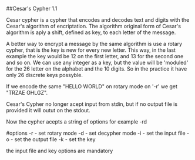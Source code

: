##Cesar's Cypher 1.1

Cesar cypher is a cypher that encodes and decodes text and digits with the 
Cesar's algorithm of encriptation. The algorithm original form of Cesar's algorithm 
is aply a shift, defined as key, to each letter of the message.

A better way to encrypt a message by the same algorithm is use a rotary cypher, that is
the key is new for every new letter. This way, in the last example the key would be 12
on the first letter, and 13 for the second one and so on.
We can use any integer as a key, but the value will be 'moduled' for the 26 letter on the alphabet
and the 10 digits. So in the practice it have only 26 discrete keys possyble.

If we encode the same "HELLO WORLD" on rotary mode on '-r' we get "TRZAE OHLGZ".

Cesar's Cypher no longer acept input from stdin, but if no output file is provided it will
outut on the stdout.

Now the cypher acepts a string of options for example -rd

#options
-r - set rotary mode
-d - set decypher mode
-i <file> - set the input file
-o <file> - set the output file
-k <key> - set the key

the input file and key options are mandatory
